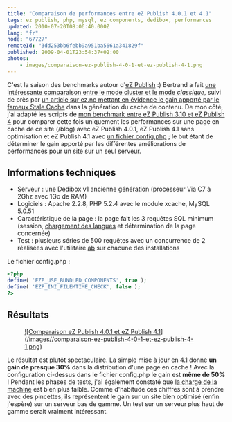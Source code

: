 ```yaml
---
title: "Comparaison de performances entre eZ Publish 4.0.1 et 4.1"
tags: ez publish, php, mysql, ez components, dedibox, performances
updated: 2010-07-20T08:06:40.000Z
lang: "fr"
node: "67727"
remoteId: "3dd253bb6febb9a951ba5661a341829f"
published: 2009-04-01T23:54:37+02:00
photos:
    - images/comparaison-ez-publish-4-0-1-et-ez-publish-4-1.png
---
```


C'est la saison des benchmarks autour d'[eZ Publish](/tag/ez+publish) :) Bertrand a fait [une intéressante comparaison entre le mode cluster et le mode *classique*](http://blog.ankh-morpork.net/2009/03/30/ez-publish-41-numbers-ezdb-vs-ezfs/#comment-48), suivi de près par [un article sur ez.no mettant en évidence le gain apporté par le fameux Stale Cache](http://ez.no/developer/articles/ez_publish_knowledge_series_stale_cache_or_how_caches_in_ez_publish_4_1_are_handled_in_a_smarter_way) dans la génération du cache de contenu. De mon côté, j'ai adapté les scripts de [mon benchmark entre eZ Publish 3.10 et eZ Publish 4](/post/benchmark-between-ez-publish-4-and-ez-publish-3-10-with-or-without-a-php-opcode-cache) pour comparer cette fois uniquement les performances sur une page en cache de ce site (/blog) avec eZ Publish 4.0.1, eZ Publish 4.1 sans optimisation et eZ Publish 4.1 avec [un fichier config.php](http://pubsvn.ez.no/nextgen/trunk/config.php-RECOMMENDED) ; le but étant de déterminer le gain apporté par les différentes améliorations de performances pour un site sur un seul serveur.


## Informations techniques

* Serveur : une Dedibox v1 ancienne génération (processeur Via C7 à 2Ghz avec 1Go de RAM)
* Logiciels : Apache 2.2.8, PHP 5.2.4 avec le module xcache, MySQL 5.0.51
* Caractéristique de la page : la page fait les 3 requêtes SQL minimum (session, [chargement des langues](http://issues.ez.no/14227) et détermination de la page concernée)
* Test : plusieurs séries de 500 requêtes avec un concurrence de 2 réalisées avec l'utilitaire [ab](http://pwet.fr/man/linux/administration_systeme/ab) sur chacune des installations

Le fichier config.php :

``` php
<?php
define( 'EZP_USE_BUNDLED_COMPONENTS', true );
define( 'EZP_INI_FILEMTIME_CHECK', false );
?>

```


## Résultats

<figure class="object-center"><a href="/images/comparaison-ez-publish-4-0-1-et-ez-publish-4-1.png">![Comparaison eZ Publish 4.0.1 et eZ Publish 4.1](/images//comparaison-ez-publish-4-0-1-et-ez-publish-4-1.png)
</a></figure>


Le résultat est plutôt spectaculaire. La simple mise à jour en 4.1 donne **un gain de presque 30%** dans la distribution d'une page en cache ! Avec la configuration ci-dessus dans le fichier config.php le gain est **même de 50%** ! Pendant les phases de tests, j'ai également constaté que [la charge de la machine](/post/load-average-ou-charge-d-une-machine-unix-linux) est bien plus faible. Comme d'habitude ces chiffres sont à prendre avec des pincettes, ils représentent le gain sur un site bien optimisé (enfin j'espère) sur un serveur bas de gamme. Un test sur un serveur plus haut de gamme serait vraiment intéressant.

